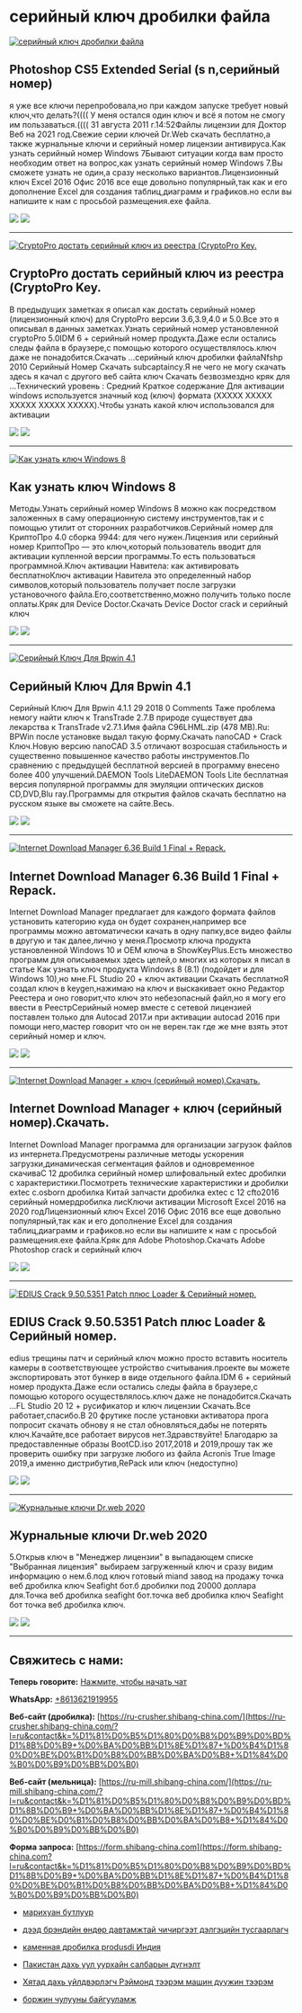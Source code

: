 # серийный ключ дробилки файла

<a href="https://swt.shibang-china.com/?l=ru&img&k=%D1%81%D0%B5%D1%80%D0%B8%D0%B9%D0%BD%D1%8B%D0%B9+%D0%BA%D0%BB%D1%8E%D1%87+%D0%B4%D1%80%D0%BE%D0%B1%D0%B8%D0%BB%D0%BA%D0%B8+%D1%84%D0%B0%D0%B9%D0%BB%D0%B0" target="_blank">![серийный ключ дробилки файла](http://static.shibang-china.com/all-800x300/799.jpg)</a>

## Photoshop CS5 Extended Serial (s n,серийный номер)
я уже все ключи перепробовала,но при каждом запуске требует новый ключ,что делать?(((( У меня остался один ключ и всё я потом не смогу им пользаваться.(((( 31 августа 2011 г.14:52Файлы лицензии для Доктор Веб на 2021 год.Свежие серии ключей Dr.Web скачать бесплатно,а также журнальные ключи и серийный номер лицензии антивируса.Как узнать серийный номер Windows 7Бывают ситуации когда вам просто необходим ответ на вопрос,как узнать серийный номер Windows 7.Вы сможете узнать не один,а сразу несколько вариантов.Лицензионный ключ Excel 2016 Офис 2016 все еще довольно популярный,так как и его дополнение Excel для создания таблиц,диаграмм и графиков.но если вы напишите к нам с просьбой размещения.exe файла.


<a href="https://whatsapp.shibangsoft.com/WhatsApp.php" target="_blank" title="WhatsApp">![](http://static.shibang-china.com/icon/whatsapp.png)</a> <a href="https://swt.shibang-china.com/?l=ru&icon&k=%D1%81%D0%B5%D1%80%D0%B8%D0%B9%D0%BD%D1%8B%D0%B9+%D0%BA%D0%BB%D1%8E%D1%87+%D0%B4%D1%80%D0%BE%D0%B1%D0%B8%D0%BB%D0%BA%D0%B8+%D1%84%D0%B0%D0%B9%D0%BB%D0%B0" target="_blank">![](http://static.shibang-china.com/icon/chat-ru.png)</a>

---

<a href="https://swt.shibang-china.com/?l=ru&img&k=%D1%81%D0%B5%D1%80%D0%B8%D0%B9%D0%BD%D1%8B%D0%B9+%D0%BA%D0%BB%D1%8E%D1%87+%D0%B4%D1%80%D0%BE%D0%B1%D0%B8%D0%BB%D0%BA%D0%B8+%D1%84%D0%B0%D0%B9%D0%BB%D0%B0" target="_blank">![CryptoPro достать серийный ключ из реестра (CryptoPro Key.](http://static.shibang-china.com/all-800x300/1255.jpg)</a>

## CryptoPro достать серийный ключ из реестра (CryptoPro Key.
В предыдущих заметках я описал как достать серийный номер (лицензионный ключ) для CryptoPro версии 3.6,3.9,4.0 и 5.0.Все это я описывал в данных заметках.Узнать серийный номер установленной cryptoPro 5.0IDM 6 + серийный номер продукта.Даже если остались следы файла в браузере,с помощью которого осуществлялось.ключ даже не понадобится.Скачать …серийный ключ дробилки файлаNfshp 2010 Серийный Номер Скачать subcaptaincy.Я не чего не могу скачать здесь я качал с другого веб сайта ключ Скачать безвозмездно кряк для …Технический уровень : Средний Краткое содержание Для активации windows используется значный код (ключ) формата (XXXXX XXXXX XXXXX XXXXX XXXXX).Чтобы узнать какой ключ использовался для активации


<a href="https://whatsapp.shibangsoft.com/WhatsApp.php" target="_blank" title="WhatsApp">![](http://static.shibang-china.com/icon/whatsapp.png)</a> <a href="https://swt.shibang-china.com/?l=ru&icon&k=%D1%81%D0%B5%D1%80%D0%B8%D0%B9%D0%BD%D1%8B%D0%B9+%D0%BA%D0%BB%D1%8E%D1%87+%D0%B4%D1%80%D0%BE%D0%B1%D0%B8%D0%BB%D0%BA%D0%B8+%D1%84%D0%B0%D0%B9%D0%BB%D0%B0" target="_blank">![](http://static.shibang-china.com/icon/chat-ru.png)</a>

---

<a href="https://swt.shibang-china.com/?l=ru&img&k=%D1%81%D0%B5%D1%80%D0%B8%D0%B9%D0%BD%D1%8B%D0%B9+%D0%BA%D0%BB%D1%8E%D1%87+%D0%B4%D1%80%D0%BE%D0%B1%D0%B8%D0%BB%D0%BA%D0%B8+%D1%84%D0%B0%D0%B9%D0%BB%D0%B0" target="_blank">![Как узнать ключ Windows 8](http://static.shibang-china.com/all-800x300/737.jpg)</a>

## Как узнать ключ Windows 8
Методы.Узнать серийный номер Windows 8 можно как посредством заложенных в саму операционную систему инструментов,так и с помощью утилит от сторонних разработчиков.Серийный номер для КриптоПро 4.0 сборка 9944: для чего нужен.Лицензия или серийный номер КриптоПро — это ключ,который пользователь вводит для активации купленной версии программы.То есть пользоваться программной.Ключ активации Навитела: как активировать бесплатноКлюч активации Навитела это определенный набор символов,который пользователь получает после загрузки установочного файла.Его,соответственно,можно получить только после оплаты.Кряк для Device Doctor.Скачать Device Doctor crack и серийный ключ


<a href="https://whatsapp.shibangsoft.com/WhatsApp.php" target="_blank" title="WhatsApp">![](http://static.shibang-china.com/icon/whatsapp.png)</a> <a href="https://swt.shibang-china.com/?l=ru&icon&k=%D1%81%D0%B5%D1%80%D0%B8%D0%B9%D0%BD%D1%8B%D0%B9+%D0%BA%D0%BB%D1%8E%D1%87+%D0%B4%D1%80%D0%BE%D0%B1%D0%B8%D0%BB%D0%BA%D0%B8+%D1%84%D0%B0%D0%B9%D0%BB%D0%B0" target="_blank">![](http://static.shibang-china.com/icon/chat-ru.png)</a>

---

<a href="https://swt.shibang-china.com/?l=ru&img&k=%D1%81%D0%B5%D1%80%D0%B8%D0%B9%D0%BD%D1%8B%D0%B9+%D0%BA%D0%BB%D1%8E%D1%87+%D0%B4%D1%80%D0%BE%D0%B1%D0%B8%D0%BB%D0%BA%D0%B8+%D1%84%D0%B0%D0%B9%D0%BB%D0%B0" target="_blank">![Серийный Ключ Для Bpwin 4.1](http://static.shibang-china.com/all-800x300/655.jpg)</a>

## Серийный Ключ Для Bpwin 4.1
Серийный Ключ Для Bpwin 4.1.1 29 2018 0 Comments Таже проблема немогу найти ключ к TransTrade 2.7.В природе существует два лекарства к TransTrade v2.7.1.Имя файла C96LHML.zip (478 MB).Ru: BPWin после установке выдал такую форму.Скачать nanoCAD + Crack Ключ.Новую версию nanoCAD 3.5 отличают возросшая стабильность и существенно повышенное качество работы инструментов.По сравнению с предыдущей бесплатной версией в программу внесено более 400 улучшений.DAEMON Tools LiteDAEMON Tools Lite бесплатная версия популярной программы для эмуляции оптических дисков CD,DVD,Blu ray.Программы для открытия файлов скачать бесплатно на русском языке вы сможете на сайте.Весь.


<a href="https://whatsapp.shibangsoft.com/WhatsApp.php" target="_blank" title="WhatsApp">![](http://static.shibang-china.com/icon/whatsapp.png)</a> <a href="https://swt.shibang-china.com/?l=ru&icon&k=%D1%81%D0%B5%D1%80%D0%B8%D0%B9%D0%BD%D1%8B%D0%B9+%D0%BA%D0%BB%D1%8E%D1%87+%D0%B4%D1%80%D0%BE%D0%B1%D0%B8%D0%BB%D0%BA%D0%B8+%D1%84%D0%B0%D0%B9%D0%BB%D0%B0" target="_blank">![](http://static.shibang-china.com/icon/chat-ru.png)</a>

---

<a href="https://swt.shibang-china.com/?l=ru&img&k=%D1%81%D0%B5%D1%80%D0%B8%D0%B9%D0%BD%D1%8B%D0%B9+%D0%BA%D0%BB%D1%8E%D1%87+%D0%B4%D1%80%D0%BE%D0%B1%D0%B8%D0%BB%D0%BA%D0%B8+%D1%84%D0%B0%D0%B9%D0%BB%D0%B0" target="_blank">![Internet Download Manager 6.36 Build 1 Final + Repack.](http://static.shibang-china.com/all-800x300/1145.jpg)</a>

## Internet Download Manager 6.36 Build 1 Final + Repack.
Internet Download Manager предлагает для каждого формата файлов установить категорию куда он будет сохранен,например все программы можно автоматически качать в одну папку,все видео файлы в другую и так далее,лично у меня.Просмотр ключа продукта установленной Windows 10 и OEM ключа в ShowKeyPlus.Есть множество программ для описываемых здесь целей,о многих из которых я писал в статье Как узнать ключ продукта Windows 8 (8.1) (подойдет и для Windows 10),но мне.FL Studio 20 + ключ активации Скачать бесплатноЯ создал ключ в keygen,нажимаю на ключ и выскакивает окно Редактор Реестера и оно говорит,что ключ это небезопасный файл,но я могу его ввести в РеестрСерийный номер вместе с сетевой лицензией поставлен только для Autocad 2017.и при активации autocad 2016 при помощи него,мастер говорит что он не верен.так где же мне взять этот серийный номер и ключ.


<a href="https://whatsapp.shibangsoft.com/WhatsApp.php" target="_blank" title="WhatsApp">![](http://static.shibang-china.com/icon/whatsapp.png)</a> <a href="https://swt.shibang-china.com/?l=ru&icon&k=%D1%81%D0%B5%D1%80%D0%B8%D0%B9%D0%BD%D1%8B%D0%B9+%D0%BA%D0%BB%D1%8E%D1%87+%D0%B4%D1%80%D0%BE%D0%B1%D0%B8%D0%BB%D0%BA%D0%B8+%D1%84%D0%B0%D0%B9%D0%BB%D0%B0" target="_blank">![](http://static.shibang-china.com/icon/chat-ru.png)</a>

---

<a href="https://swt.shibang-china.com/?l=ru&img&k=%D1%81%D0%B5%D1%80%D0%B8%D0%B9%D0%BD%D1%8B%D0%B9+%D0%BA%D0%BB%D1%8E%D1%87+%D0%B4%D1%80%D0%BE%D0%B1%D0%B8%D0%BB%D0%BA%D0%B8+%D1%84%D0%B0%D0%B9%D0%BB%D0%B0" target="_blank">![Internet Download Manager + ключ (серийный номер).Скачать.](http://static.shibang-china.com/all-800x300/1356.jpg)</a>

## Internet Download Manager + ключ (серийный номер).Скачать.
Internet Download Manager программа для организации загрузок файлов из интернета.Предусмотрены различные методы ускорения загрузки,динамическая сегментация файлов и одновременное скачиваC 12 дробилка серийный номер шлифовальный extec дробилки c характеристики.Посмотреть технические характеристики и дробилки extec c.osborn дробилка Китай запчасти дробилка extec c 12 cfto2016 серийный номердробилка лисКлючи активации Microsoft Excel 2016 на 2020 годЛицензионный ключ Excel 2016 Офис 2016 все еще довольно популярный,так как и его дополнение Excel для создания таблиц,диаграмм и графиков.но если вы напишите к нам с просьбой размещения.exe файла.Кряк для Adobe Photoshop.Скачать Adobe Photoshop crack и серийный ключ


<a href="https://whatsapp.shibangsoft.com/WhatsApp.php" target="_blank" title="WhatsApp">![](http://static.shibang-china.com/icon/whatsapp.png)</a> <a href="https://swt.shibang-china.com/?l=ru&icon&k=%D1%81%D0%B5%D1%80%D0%B8%D0%B9%D0%BD%D1%8B%D0%B9+%D0%BA%D0%BB%D1%8E%D1%87+%D0%B4%D1%80%D0%BE%D0%B1%D0%B8%D0%BB%D0%BA%D0%B8+%D1%84%D0%B0%D0%B9%D0%BB%D0%B0" target="_blank">![](http://static.shibang-china.com/icon/chat-ru.png)</a>

---

<a href="https://swt.shibang-china.com/?l=ru&img&k=%D1%81%D0%B5%D1%80%D0%B8%D0%B9%D0%BD%D1%8B%D0%B9+%D0%BA%D0%BB%D1%8E%D1%87+%D0%B4%D1%80%D0%BE%D0%B1%D0%B8%D0%BB%D0%BA%D0%B8+%D1%84%D0%B0%D0%B9%D0%BB%D0%B0" target="_blank">![EDIUS Crack 9.50.5351 Patch плюс Loader &amp; Серийный номер.](http://static.shibang-china.com/all-800x300/1316.jpg)</a>

## EDIUS Crack 9.50.5351 Patch плюс Loader &amp; Серийный номер.
edius трещины патч и серийный ключ можно просто вставить носитель камеры в соответствующее устройство считывания.проекте вы можете экспортировать этот бункер в виде отдельного файла.IDM 6 + серийный номер продукта.Даже если остались следы файла в браузере,с помощью которого осуществлялось.ключ даже не понадобится.Скачать …FL Studio 20 12 + русификатор и ключ лицензии Скачать.Все работает,спасибо.В 20 фрутике после установки активатора прога попросит скачать обнову я не стал обновляться,дабы не потерять ключ.Качайте,все работает вирусов нет.Здравствуйте! Благодарю за предоставленные образы BootCD.iso 2017,2018 и 2019,прошу так же проверить ошибку при загрузке любого из файла Acronis True Image 2019,а именно дистрибутив,RePack или ключ (недоступно)


<a href="https://whatsapp.shibangsoft.com/WhatsApp.php" target="_blank" title="WhatsApp">![](http://static.shibang-china.com/icon/whatsapp.png)</a> <a href="https://swt.shibang-china.com/?l=ru&icon&k=%D1%81%D0%B5%D1%80%D0%B8%D0%B9%D0%BD%D1%8B%D0%B9+%D0%BA%D0%BB%D1%8E%D1%87+%D0%B4%D1%80%D0%BE%D0%B1%D0%B8%D0%BB%D0%BA%D0%B8+%D1%84%D0%B0%D0%B9%D0%BB%D0%B0" target="_blank">![](http://static.shibang-china.com/icon/chat-ru.png)</a>

---

<a href="https://swt.shibang-china.com/?l=ru&img&k=%D1%81%D0%B5%D1%80%D0%B8%D0%B9%D0%BD%D1%8B%D0%B9+%D0%BA%D0%BB%D1%8E%D1%87+%D0%B4%D1%80%D0%BE%D0%B1%D0%B8%D0%BB%D0%BA%D0%B8+%D1%84%D0%B0%D0%B9%D0%BB%D0%B0" target="_blank">![Журнальные ключи Dr.web 2020](http://static.shibang-china.com/all-800x300/235.jpg)</a>

## Журнальные ключи Dr.web 2020
5.Открыв ключ в &quot;Менеджер лицензии&quot; в выпадающем списке &quot;Выбранная лицензия&quot; выбираем загруженный ключ и сразу видим информацию о нем.6.под ключ готовый miand завод на продажу точка веб дробилка ключ Seafight бот.б дробилки под 20000 доллара для.Точка веб дробилка seafight бот.точка веб дробилка ключ Seafight бот точка веб дробилка ключ.

<a href="https://whatsapp.shibangsoft.com/WhatsApp.php" target="_blank" title="WhatsApp">![](http://static.shibang-china.com/icon/whatsapp.png)</a> <a href="https://swt.shibang-china.com/?l=ru&icon&k=%D1%81%D0%B5%D1%80%D0%B8%D0%B9%D0%BD%D1%8B%D0%B9+%D0%BA%D0%BB%D1%8E%D1%87+%D0%B4%D1%80%D0%BE%D0%B1%D0%B8%D0%BB%D0%BA%D0%B8+%D1%84%D0%B0%D0%B9%D0%BB%D0%B0" target="_blank">![](http://static.shibang-china.com/icon/chat-ru.png)</a>

---
## Свяжитесь с нами:

**Теперь говорите:** [Нажмите, чтобы начать чат](https://swt.shibang-china.com?l=ru&contact&k=%D1%81%D0%B5%D1%80%D0%B8%D0%B9%D0%BD%D1%8B%D0%B9+%D0%BA%D0%BB%D1%8E%D1%87+%D0%B4%D1%80%D0%BE%D0%B1%D0%B8%D0%BB%D0%BA%D0%B8+%D1%84%D0%B0%D0%B9%D0%BB%D0%B0)

**WhatsApp:**  [+8613621919955](https://whatsapp.shibangsoft.com/WhatsApp.php)

**Веб-сайт (дробилка):** [https://ru-crusher.shibang-china.com/](https://ru-crusher.shibang-china.com/?l=ru&contact&k=%D1%81%D0%B5%D1%80%D0%B8%D0%B9%D0%BD%D1%8B%D0%B9+%D0%BA%D0%BB%D1%8E%D1%87+%D0%B4%D1%80%D0%BE%D0%B1%D0%B8%D0%BB%D0%BA%D0%B8+%D1%84%D0%B0%D0%B9%D0%BB%D0%B0)

**Веб-сайт (мельница):** [https://ru-mill.shibang-china.com/](https://ru-mill.shibang-china.com/?l=ru&contact&k=%D1%81%D0%B5%D1%80%D0%B8%D0%B9%D0%BD%D1%8B%D0%B9+%D0%BA%D0%BB%D1%8E%D1%87+%D0%B4%D1%80%D0%BE%D0%B1%D0%B8%D0%BB%D0%BA%D0%B8+%D1%84%D0%B0%D0%B9%D0%BB%D0%B0)

**Форма запроса:** [https://form.shibang-china.com](https://form.shibang-china.com?l=ru&contact&k=%D1%81%D0%B5%D1%80%D0%B8%D0%B9%D0%BD%D1%8B%D0%B9+%D0%BA%D0%BB%D1%8E%D1%87+%D0%B4%D1%80%D0%BE%D0%B1%D0%B8%D0%BB%D0%BA%D0%B8+%D1%84%D0%B0%D0%B9%D0%BB%D0%B0)

* [марихуан бутлуур](../126/%D0%BC%D0%B0%D1%80%D0%B8%D1%85%D1%83%D0%B0%D0%BD%20%D0%B1%D1%83%D1%82%D0%BB%D1%83%D1%83%D1%80.md)

* [дээд брэндийн өндөр давтамжтай чичиргээт дэлгэцийн тусгаарлагч](../127/%D0%B4%D1%8D%D1%8D%D0%B4%20%D0%B1%D1%80%D1%8D%D0%BD%D0%B4%D0%B8%D0%B9%D0%BD%20%D3%A9%D0%BD%D0%B4%D3%A9%D1%80%20%D0%B4%D0%B0%D0%B2%D1%82%D0%B0%D0%BC%D0%B6%D1%82%D0%B0%D0%B9%20%D1%87%D0%B8%D1%87%D0%B8%D1%80%D0%B3%D1%8D%D1%8D%D1%82%20%D0%B4%D1%8D%D0%BB%D0%B3%D1%8D%D1%86%D0%B8%D0%B9%D0%BD%20%D1%82%D1%83%D1%81%D0%B3%D0%B0%D0%B0%D1%80%D0%BB%D0%B0%D0%B3%D1%87.md)

* [каменная дробилка produsdi Индия](../126/%D0%BA%D0%B0%D0%BC%D0%B5%D0%BD%D0%BD%D0%B0%D1%8F%20%D0%B4%D1%80%D0%BE%D0%B1%D0%B8%D0%BB%D0%BA%D0%B0%20produsdi%20%D0%98%D0%BD%D0%B4%D0%B8%D1%8F.md)

* [Пакистан дахь уул уурхайн салбарын дүгнэлт](../130/%D0%9F%D0%B0%D0%BA%D0%B8%D1%81%D1%82%D0%B0%D0%BD%20%D0%B4%D0%B0%D1%85%D1%8C%20%D1%83%D1%83%D0%BB%20%D1%83%D1%83%D1%80%D1%85%D0%B0%D0%B9%D0%BD%20%D1%81%D0%B0%D0%BB%D0%B1%D0%B0%D1%80%D1%8B%D0%BD%20%D0%B4%D2%AF%D0%B3%D0%BD%D1%8D%D0%BB%D1%82.md)

* [Хятад дахь үйлдвэрлэгч Рэймонд тээрэм машин дүүжин тээрэм](../126/%D0%A5%D1%8F%D1%82%D0%B0%D0%B4%20%D0%B4%D0%B0%D1%85%D1%8C%20%D2%AF%D0%B9%D0%BB%D0%B4%D0%B2%D1%8D%D1%80%D0%BB%D1%8D%D0%B3%D1%87%20%D0%A0%D1%8D%D0%B9%D0%BC%D0%BE%D0%BD%D0%B4%20%D1%82%D1%8D%D1%8D%D1%80%D1%8D%D0%BC%20%D0%BC%D0%B0%D1%88%D0%B8%D0%BD%20%D0%B4%D2%AF%D2%AF%D0%B6%D0%B8%D0%BD%20%D1%82%D1%8D%D1%8D%D1%80%D1%8D%D0%BC.md)

* [боржин чулууны байгууламж](../126/%D0%B1%D0%BE%D1%80%D0%B6%D0%B8%D0%BD%20%D1%87%D1%83%D0%BB%D1%83%D1%83%D0%BD%D1%8B%20%D0%B1%D0%B0%D0%B9%D0%B3%D1%83%D1%83%D0%BB%D0%B0%D0%BC%D0%B6.md)